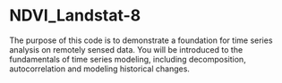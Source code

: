 # NDVI_Landstat-8

The purpose of this code is to demonstrate a foundation for time series analysis on remotely sensed data. You will be introduced to the fundamentals of time series modeling, including decomposition, autocorrelation and modeling historical changes. 


